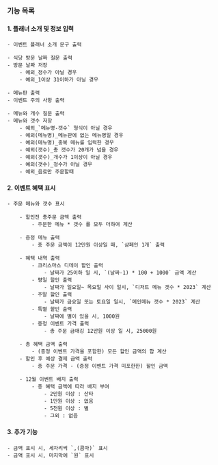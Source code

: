 ### 기능 목록

#### 1. 플래너 소개 및 정보 입력

    - 이벤트 플래너 소개 문구 출력

    - 식당 방문 날짜 질문 출력
    - 방문 날짜 저장
        - 예외_정수가 아닐 경우
        - 예외_1이상 31이하가 아닐 경우

    - 메뉴판 출력
    - 이벤트 주의 사항 출력

    - 메뉴와 개수 질문 출력
    - 메뉴와 갯수 저장
        - 예외_`메뉴명-갯수` 형식이 아닐 경우
        - 예외(메뉴명)_메뉴판에 없는 메뉴명일 경우
        - 예외(메뉴명)_중복 메뉴를 입력한 경우
        - 예외(갯수)_총 갯수가 20개가 넘을 경우
        - 예외(갯수)_개수가 1이상이 아닐 경우
        - 예외(갯수)_정수가 아닐 경우
        - 예외_음료만 주문할때

#### 2. 이벤트 혜택 표시

    - 주문 메뉴와 갯수 표시

        - 할인전 총주문 금액 출력
            - 주문한 메뉴 * 갯수 를 모두 더하여 계산

        - 증정 메뉴 출력
            - 총 주문 금액이 12만원 이상일 때, `샴페인 1개` 출력

        - 혜택 내역 출력
            - 크리스마스 디데이 할인 출력
                - 날짜가 25이하 일 시, `(날짜-1) * 100 + 1000` 금액 계산
            - 평일 할인 출력
                - 날짜가 일요일~ 목요일 사이 일시, `디저트 메뉴 갯수 * 2023` 계산
            - 주말 할인 출력
                - 날짜가 금요일 또는 토요일 일시, `메인메뉴 갯수 * 2023` 계산
            - 특별 할인 출력
                - 날짜에 별이 있을 시, 1000원
            - 증정 이벤트 가격 출력
                - 총 주문 금애깅 12만원 이상 일 시, 25000원

        - 총 혜택 금액 출력
            - (증정 이벤트 가격을 포함한) 모든 할인 금액의 합 계산
        - 할인 후 예상 결제 금액 출력
            - 총 주문 가격 - (증정 이벤트 가격 미포한한) 할인 금액

        - 12월 이벤트 배지 출력
            - 총 혜택 금액에 따라 배지 부여
                - 2만원 이상 : 산타
                - 1만원 이상 : 없음
                - 5천원 이상 : 별
                - 그외 : 없음

#### 3. 추가 기능

    - 금액 표시 시, 세자리씩 `,(콤마)` 표시
    - 금액 표시 시, 마지막에 `원` 표시